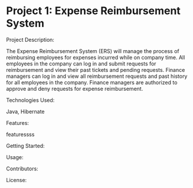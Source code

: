 <h1>Project 1: Expense Reimbursement System</h1>

Project Description:

The Expense Reimbursement System (ERS) will manage the process of reimbursing employees for expenses incurred while on company time. All employees in the company can log in and submit requests for reimbursement and view their past tickets and pending requests. Finance managers can log in and view all reimbursement requests and past history for all employees in the company. Finance managers are authorized to approve and deny requests for expense reimbursement.

Technologies Used:

Java, Hibernate

Features:

featuressss


Getting Started:

Usage:

Contributors:

License:
